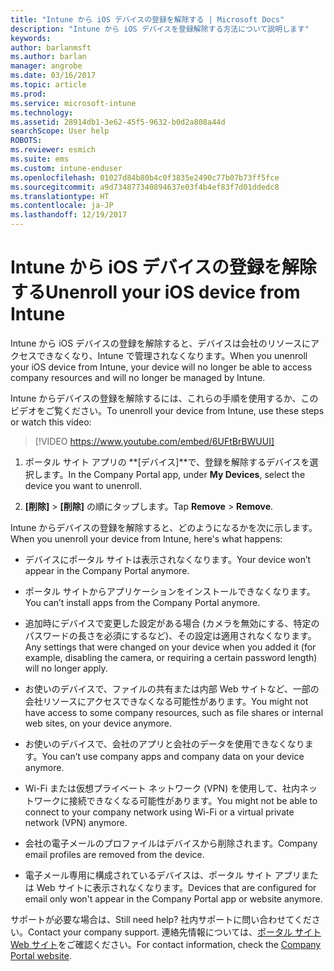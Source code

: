 ```yaml
---
title: "Intune から iOS デバイスの登録を解除する | Microsoft Docs"
description: "Intune から iOS デバイスを登録解除する方法について説明します"
keywords: 
author: barlanmsft
ms.author: barlan
manager: angrobe
ms.date: 03/16/2017
ms.topic: article
ms.prod: 
ms.service: microsoft-intune
ms.technology: 
ms.assetid: 28914db1-3e62-45f5-9632-b0d2a808a44d
searchScope: User help
ROBOTS: 
ms.reviewer: esmich
ms.suite: ems
ms.custom: intune-enduser
ms.openlocfilehash: 01027d84b80b4c0f3835e2490c77b07b73ff5fce
ms.sourcegitcommit: a9d734877340894637e03f4b4ef83f7d01ddedc8
ms.translationtype: HT
ms.contentlocale: ja-JP
ms.lasthandoff: 12/19/2017
---
```

# <a name="unenroll-your-ios-device-from-intune"></a><span data-ttu-id="c9a7d-103">Intune から iOS デバイスの登録を解除する</span><span class="sxs-lookup"><span data-stu-id="c9a7d-103">Unenroll your iOS device from Intune</span></span>

<span data-ttu-id="c9a7d-104">Intune から iOS デバイスの登録を解除すると、デバイスは会社のリソースにアクセスできなくなり、Intune で管理されなくなります。</span><span class="sxs-lookup"><span data-stu-id="c9a7d-104">When you unenroll your iOS device from Intune, your device will no longer be able to access company resources and will no longer be managed by Intune.</span></span>

<span data-ttu-id="c9a7d-105">Intune からデバイスの登録を解除するには、これらの手順を使用するか、このビデオをご覧ください。</span><span class="sxs-lookup"><span data-stu-id="c9a7d-105">To unenroll your device from Intune, use these steps or watch this video:</span></span>

> [!VIDEO https://www.youtube.com/embed/6UFtBrBWUUI]

1.  <span data-ttu-id="c9a7d-106">ポータル サイト アプリの **[デバイス]**で、登録を解除するデバイスを選択します。</span><span class="sxs-lookup"><span data-stu-id="c9a7d-106">In the Company Portal app, under **My Devices**, select the device you want to unenroll.</span></span>

2.  <span data-ttu-id="c9a7d-107">**[削除]** > **[削除]** の順にタップします。</span><span class="sxs-lookup"><span data-stu-id="c9a7d-107">Tap  **Remove** > **Remove**.</span></span>

<span data-ttu-id="c9a7d-108">Intune からデバイスの登録を解除すると、どのようになるかを次に示します。</span><span class="sxs-lookup"><span data-stu-id="c9a7d-108">When you unenroll your device from Intune, here's what happens:</span></span>

-   <span data-ttu-id="c9a7d-109">デバイスにポータル サイトは表示されなくなります。</span><span class="sxs-lookup"><span data-stu-id="c9a7d-109">Your device won’t appear in the Company Portal anymore.</span></span>

-   <span data-ttu-id="c9a7d-110">ポータル サイトからアプリケーションをインストールできなくなります。</span><span class="sxs-lookup"><span data-stu-id="c9a7d-110">You can’t install apps from the Company Portal anymore.</span></span>

-   <span data-ttu-id="c9a7d-111">追加時にデバイスで変更した設定がある場合 (カメラを無効にする、特定のパスワードの長さを必須にするなど)、その設定は適用されなくなります。</span><span class="sxs-lookup"><span data-stu-id="c9a7d-111">Any settings that were changed on your device when you added it (for example, disabling the camera, or requiring a certain password length) will no longer apply.</span></span>

-   <span data-ttu-id="c9a7d-112">お使いのデバイスで、ファイルの共有または内部 Web サイトなど、一部の会社リソースにアクセスできなくなる可能性があります。</span><span class="sxs-lookup"><span data-stu-id="c9a7d-112">You might not have access to some company resources, such as file shares or internal web sites, on your device anymore.</span></span>

-   <span data-ttu-id="c9a7d-113">お使いのデバイスで、会社のアプリと会社のデータを使用できなくなります。</span><span class="sxs-lookup"><span data-stu-id="c9a7d-113">You can’t use company apps and company data on your device anymore.</span></span>

-   <span data-ttu-id="c9a7d-114">Wi-Fi または仮想プライベート ネットワーク (VPN) を使用して、社内ネットワークに接続できなくなる可能性があります。</span><span class="sxs-lookup"><span data-stu-id="c9a7d-114">You might not be able to connect to your company network using Wi-Fi or a virtual private network (VPN) anymore.</span></span>

-   <span data-ttu-id="c9a7d-115">会社の電子メールのプロファイルはデバイスから削除されます。</span><span class="sxs-lookup"><span data-stu-id="c9a7d-115">Company email profiles are removed from the device.</span></span>

-   <span data-ttu-id="c9a7d-116">電子メール専用に構成されているデバイスは、ポータル サイト アプリまたは Web サイトに表示されなくなります。</span><span class="sxs-lookup"><span data-stu-id="c9a7d-116">Devices that are configured for email only won't appear in the Company Portal app or website anymore.</span></span>

<span data-ttu-id="c9a7d-117">サポートが必要な場合は、</span><span class="sxs-lookup"><span data-stu-id="c9a7d-117">Still need help?</span></span> <span data-ttu-id="c9a7d-118">社内サポートに問い合わせてください。</span><span class="sxs-lookup"><span data-stu-id="c9a7d-118">Contact your company support.</span></span> <span data-ttu-id="c9a7d-119">連絡先情報については、[ポータル サイト Web サイト](https://portal.manage.microsoft.com#HelpDeskDialog)をご確認ください。</span><span class="sxs-lookup"><span data-stu-id="c9a7d-119">For contact information, check the [Company Portal website](https://portal.manage.microsoft.com#HelpDeskDialog).</span></span>
